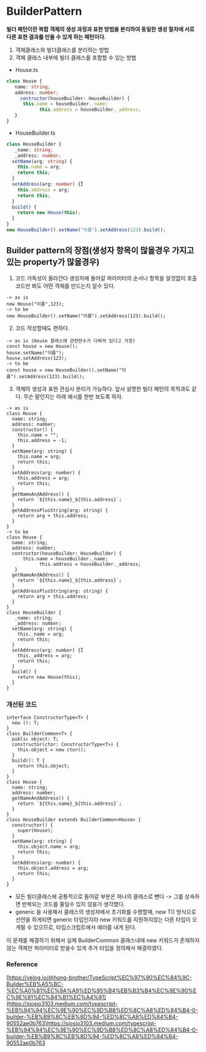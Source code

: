 # BuilderPattern

**빌더 패턴이란 복합 객체의 생성 과정과 표현 방법을 분리하여 동일한 생성 절차에 서로 다른 표현 결과를 만들 수 있게 하는 패턴이다.**

1. 객체클래스와 빌더클래스를 분리하는 방법  
2. 객체 클래스 내부에 빌더 클래스를 포함할 수 있는 방법



 * House.ts

```typescript
class House {
   name: string;
   address: number;
	 contructor(houseBuilder: HouseBuilder) {
      this.name = houseBuilder._name;
			this.address = houseBuilder._address;
   }
}
``` 

 * HouseBuilder.ts  

```typescript
class HouseBuilder {
   _name: string;
   _address: number;
  setName(arg: string) {
    this.name = arg;
    return this;
  }
  setAddress(arg: number) {Ï
    this.address = arg;
    return this;
  }
  build() {
    return new House(this);
  }
}
new HouseBuilder().setName("이름").setAddress(123).build();
```

## Builder pattern의 장점(생성자 항목이 많을경우 가지고 있는 property가 많을경우)  


1. 코드 가독성이 올라간다
생성자에 들어갈 파라미터의 순서나 항목을 알것없이 호출코드만 봐도 어떤 객체를 만드는지 알수 있다.
  
```
-> as is
new House("이름",123);
-> to be
new HouseBuilder().setName("이름").setAddress(123).build();
```

2. 코드 작성할때도 편하다.  

```
-> as is (House 클래스에 관련한수가 다짜져 있다고 가정)
const house = new House();
house.setName("이름");
house.setAddress(123);
-> to be
const house = new HouseBuilder().setName("이름").setAddress(123).build();
```

3. 객체의 생성과 표현 관심사 분리가 가능하다.
앞서 설명한 빌더 패턴의 목적과도 같다. 무슨 말인지는 아래 예시를 한번 보도록 하자.  

```
-> as is
class House {
  name: string;
  address: number;
  constructor() {
    this.name = "";
    this.address = -1;
  }
  setName(arg: string) {
    this.name = arg;
    return this;
  }
  setAddress(arg: number) {
    this.address = arg;
    return this;
  }
  getNameAndAddress() {
    return `${this.name}_${this.address}`;
  }
  getAddressPlusString(arg: string) {
    return arg + this.address;
  }
}
-> to be
class House {
  name: string;
  address: number;
  contructor(houseBuilder: HouseBuilder) {
      this.name = houseBuilder._name;
			this.address = houseBuilder._address;
   }
  getNameAndAddress() {
    return `${this.name}_${this.address}`;
  }
  getAddressPlusString(arg: string) {
    return arg + this.address;
  }
}
class HouseBuilder {
   _name: string;
   _address: number;
  setName(arg: string) {
    this._name = arg;
    return this;
  }
  setAddress(arg: number) {Ï
    this._address = arg;
    return this;
  }
  build() {
    return new House(this);
  }
}
```


### 개선된 코드  

```
interface ConstructorType<T> {
  new (): T;
}
class BuilderCommon<T> {
  public object: T;
  constructor(ctor: ConstructorType<T>) {
    this.object = new ctor();
  }
  build(): T {
    return this.object;
  }
}
class House {
  name: string;
  address: number;
  getNameAndAddress() {
    return `${this.name}_${this.address}`;
  }
}
class HouseBuilder extends BuilderCommon<House> {
  constructor() {
    super(House);
  }
  setName(arg: string) {
    this.object.name = arg;
    return this;
  }
  setAddress(arg: number) {
    this.object.address = arg;
    return this;
  }
}

```

 * 모든 빌더클래스에 공통적으로 들어갈 부분은 하나의 클래스로 뺀다 -> 그를 상속하면 반복되는 코드를 줄일수 있지 않을가 생각했다. 
 * generic 을 사용해서 클래스의 생성자에서 초기화를 수행할때, 
new T() 방식으로 선언을 하게되면 generic 타입인지라 new 키워드를 지원하지않는 다른 타입이 오게될 수 있으므로, 
타입스크립트에서 에러를 내게 된다. 

이 문제를 해결하기 위해서 실제 BuilderCommon 클래스내에 
new 키워드가 존재하지 않는 객체만 파라미터로 받을수 있게 추가 타입을 정의해서 해결하였다.




### Reference  
[https://velog.io/@hong-brother/TypeScript%EC%97%90%EC%84%9C-Builder%EB%A5%BC-%EC%A0%81%EC%9A%A9%ED%95%B4%EB%B3%B4%EC%9E%90%EC%9E%91%EC%84%B1%EC%A4%91](https://siosio3103.medium.com/typescript-%EB%94%94%EC%9E%90%EC%9D%B8%ED%8C%A8%ED%84%B4-0-builder-%EB%B9%8C%EB%8D%94-%ED%8C%A8%ED%84%B4-90552ae0b763)https://siosio3103.medium.com/typescript-%EB%94%94%EC%9E%90%EC%9D%B8%ED%8C%A8%ED%84%B4-0-builder-%EB%B9%8C%EB%8D%94-%ED%8C%A8%ED%84%B4-90552ae0b763

